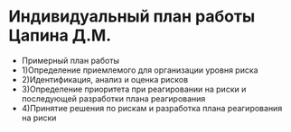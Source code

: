 # Индивидуальный план работы Цапина Д.М.
- Примерный план работы
- 1)Определение приемлемого для организации уровня риска
- 2)Идентификация, анализ и оценка рисков
- 3)Определение приоритета при реагировании на риски и последующей разработки плана реагирования
- 4)Принятие решения по рискам и разработка плана реагирования на риски
